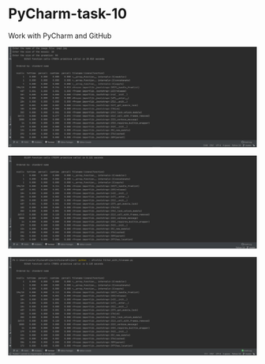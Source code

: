 # PyCharm-task-10
Work with PyCharm and GitHub

![img.png](images/screen_filterpy.png)

![img_1.png](images/screen_old_filterpy.png)

![img.png](images/filter_with_filename.png)